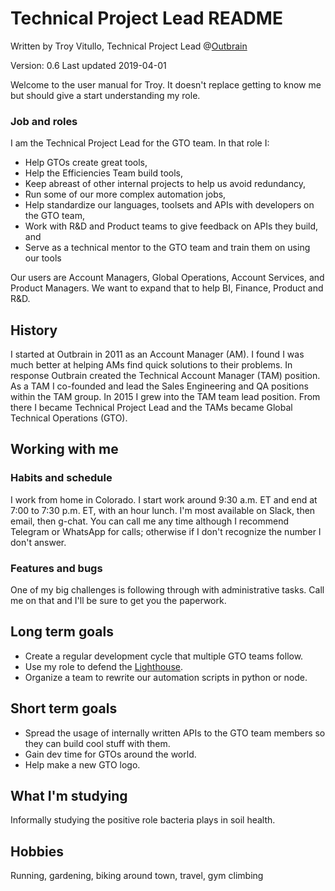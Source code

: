 # Technical Project Lead README
Written by Troy Vitullo, Technical Project Lead @[Outbrain](https://www.outbrain.com)

Version: 0.6
Last updated 2019-04-01

Welcome to the user manual for Troy. It doesn't replace getting to know me but should give a start understanding my role.

### Job and roles
I am the Technical Project Lead for the GTO team. In that role I:
- Help GTOs create great tools,
- Help the Efficiencies Team build tools,
- Keep abreast of other internal projects to help us avoid redundancy,
- Run some of our more complex automation jobs,
- Help standardize our languages, toolsets and APIs with developers on the GTO team,
- Work with R&D and Product teams to give feedback on APIs they build, and
- Serve as a technical mentor to the GTO team and train them on using our tools

Our users are Account Managers, Global Operations, Account Services, and Product Managers. We want to expand that to help BI, Finance, Product and R&D.

## History
I started at Outbrain in 2011 as an Account Manager (AM). I found I was much better at helping AMs find quick solutions to their problems. In response Outbrain created the Technical Account Manager (TAM) position. As a TAM I co-founded and lead the Sales Engineering and QA positions within the TAM group. In 2015 I grew into the TAM team lead position. From there I became Technical Project Lead and the TAMs became Global Technical Operations (GTO).

## Working with me
### Habits and schedule
I work from home in Colorado. I start work around 9:30 a.m. ET and end at 7:00 to 7:30 p.m. ET, with an hour lunch. I'm most available on Slack, then email, then g-chat. You can call me any time although I recommend Telegram or WhatsApp for calls; otherwise if I don't recognize the number I don't answer.

### Features and bugs
One of my big challenges is following through with administrative tasks. Call me on that and I'll be sure to get you the paperwork. 

## Long term goals
- Create a regular development cycle that multiple GTO teams follow.
- Use my role to defend the [Lighthouse](https://www.outbrain.com/blog/you-are-what-you-recommend-value-of-trust/).
- Organize a team to rewrite our automation scripts in python or node.

## Short term goals
- Spread the usage of internally written APIs to the GTO team members so they can build cool stuff with them.
- Gain dev time for GTOs around the world.
- Help make a new GTO logo.

## What I'm studying
Informally studying the positive role bacteria plays in soil health.

## Hobbies
Running, gardening, biking around town, travel, gym climbing
